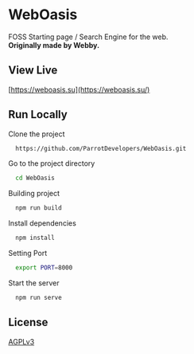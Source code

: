 
# WebOasis

FOSS Starting page / Search Engine for the web.  
**Originally made by Webby.**
## View Live
[https://weboasis.su](https://weboasis.su/)
## Run Locally

Clone the project

```bash
  https://github.com/ParrotDevelopers/WebOasis.git
```

Go to the project directory

```bash
  cd WebOasis
```

Building project

```bash
  npm run build
```

Install dependencies

```bash
  npm install
```

Setting Port
```bash
  export PORT=8000
```

Start the server

```bash
  npm run serve
```


## License

[AGPLv3](https://choosealicense.com/licenses/agpl-3.0/)

